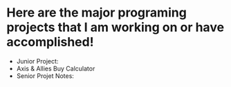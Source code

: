 # Here are the major programing projects that I am working on or have accomplished!

- Junior Project: 
- Axis & Allies Buy Calculator
- Senior Projet Notes: 
